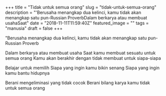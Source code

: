 +++
title = "Tidak untuk semua orang"
slug = "tidak-untuk-semua-orang"
description = "'Berusaha menangkap dua kelinci, kamu tidak akan menangkap satu pun-Russian ProverbDalam berkarya atau membuat usahaSaat"
date = "2018-11-11T11:59:40Z"
featured_image = ""
tags = "manusia"
draft = false
+++ 
 
"Berusaha menangkap dua kelinci, kamu tidak akan menangkap satu pun-Russian Proverb

Dalam berkarya atau membuat usaha
Saat kamu membuat sesuatu untuk semua orang
Kamu akan berakhir dengan tidak membuat untuk siapa-siapa

Belajar untuk memilih
Siapa yang ingin kamu bikin senang
Siapa yang ingin kamu bantu hidupnya

Berani mengeliminasi yang tidak cocok
Berani bilang karya kamu tidak untuk semua orang